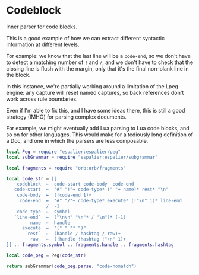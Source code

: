 # Codeblock


  Inner parser for code blocks.


This is a good example of how we can extract different syntactic information
at different levels.


For example: we know that the last line will be a ``code-end``, so we don't have
to detect a matching number of ``!`` and ``/``, and we don't have to check that
the closing line is flush with the margin, only that it's the final non-blank
line in the block.


In this instance, we're partially working around a limitation of the Lpeg
engine: any capture will reset named captures, so back references don't work
across rule boundaries.


Even if I'm able to fix this, and I have some ideas there, this is still a
good strategy (IMHO) for parsing complex documents.


For example, we might eventually add Lua parsing to Lua code blocks, and so
on for other languages.  This would make for a tediously long definition of
a Doc, and one in which the parsers are less composable.

```lua
local Peg = require "espalier:espalier/peg"
local subGrammar = require "espalier:espalier/subgrammar"

local fragments = require "orb:orb/fragments"
```
```lua
local code_str = [[
    codeblock  ←  code-start code-body  code-end
   code-start  ←  "#" "!"+ code-type* (" "+ name)* rest* "\n"
    code-body  ←  (!code-end 1)+
     code-end  ←  "#" "/"+ code-type* execute* (!"\n" 1)* line-end
               /  -1
    code-type  ←  symbol
   `line-end`  ←  ("\n\n" "\n"* / "\n")* (-1)
         name  ←  handle
      execute  ←  "(" " "* ")"
       `rest`  ←  (handle / hashtag / raw)+
         raw   ←  (!handle !hashtag !"\n" 1)+
]] .. fragments.symbol .. fragments.handle .. fragments.hashtag
```
```lua
local code_peg = Peg(code_str)
```
```lua
return subGrammar(code_peg.parse, "code-nomatch")
```
